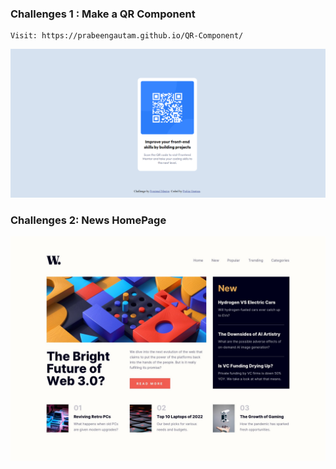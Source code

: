 ### Challenges 1 : Make a QR Component

    Visit: https://prabeengautam.github.io/QR-Component/

![qr-component](/./assets/qr.png)

### Challenges 2: News HomePage

![news-homepage](/./assets/desktop-design.jpg)
